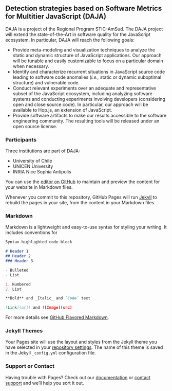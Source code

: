## Detection strategies based on Software Metrics for Multitier JavaScript (DAJA)

DAJA is a project of the Regional Program STIC-AmSud. The DAJA project will extend the state-of-the-Art in software quality for the JavaScript ecosystem. In particular, DAJA will reach the following goals:
- Provide meta-modeling and visualization techniques to analyze the static and dynamic structure of JavaScript applications. Our approach will be tunable and easily customizable to focus on a particular domain when necessary.
- Identify and characterize recurrent situations in JavaScript source code leading to software code anomalies (_i.e.,_ static or dynamic suboptimal structure) and vulnerable code.
- Conduct relevant experiments over an adequate and representative subset of the JavaScript ecosystem, including analyzing software systems and conducting experiments involving developers (considering open and close source code). In particular, our approach will be available to Hop.js, an extension of JavaScript.
- Provide software artifacts to make our results accessible to the software engineering community. The resulting tools will be released under an open source license.



### Participants
Three institutions are part of DAJA:
- University of Chile
- UNICEN University
- INRIA Nice Sophia Antipolis


You can use the [editor on GitHub](https://github.com/daja-sticamsud/daja-sticamsud.github.io/edit/master/README.md) to maintain and preview the content for your website in Markdown files.

Whenever you commit to this repository, GitHub Pages will run [Jekyll](https://jekyllrb.com/) to rebuild the pages in your site, from the content in your Markdown files.

### Markdown

Markdown is a lightweight and easy-to-use syntax for styling your writing. It includes conventions for

```markdown
Syntax highlighted code block

# Header 1
## Header 2
### Header 3

- Bulleted
- List

1. Numbered
2. List

**Bold** and _Italic_ and `Code` text

[Link](url) and ![Image](src)
```

For more details see [GitHub Flavored Markdown](https://guides.github.com/features/mastering-markdown/).

### Jekyll Themes

Your Pages site will use the layout and styles from the Jekyll theme you have selected in your [repository settings](https://github.com/daja-sticamsud/daja-sticamsud.github.io/settings). The name of this theme is saved in the Jekyll `_config.yml` configuration file.

### Support or Contact

Having trouble with Pages? Check out our [documentation](https://help.github.com/categories/github-pages-basics/) or [contact support](https://github.com/contact) and we’ll help you sort it out.
